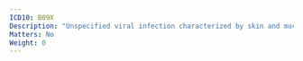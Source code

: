 ```yaml
---
ICD10: B09X
Description: "Unspecified viral infection characterized by skin and mucous membrane lesions"
Matters: No
Weight: 0
---
```

